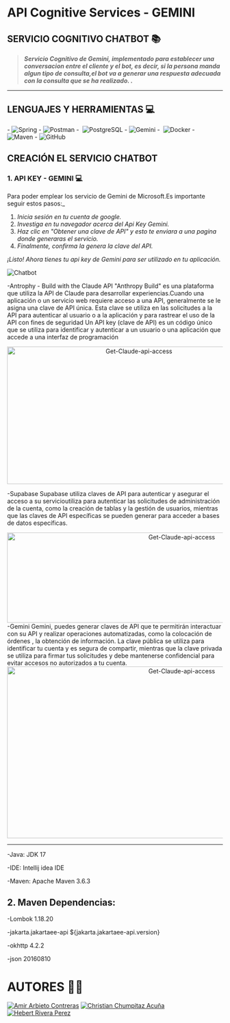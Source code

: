 # API Cognitive Services - GEMINI
## SERVICIO COGNITIVO CHATBOT 📚
 
  > ***Servicio Cognitivo de Gemini, implementado para establecer una conversacion entre el cliente y el bot, es decir, si la persona manda algun tipo de consulta,el bot va a generar una respuesta adecuada con la consulta que se ha realizado. .***

---
## LENGUAJES Y HERRAMIENTAS 💻

-&#160;![Spring](http://img.shields.io/badge/-Spring-6DB33F?style=flat&logo=spring&logoColor=ffffff)
-&#160;![Postman](https://img.shields.io/badge/Postman-FF6C37?style=flat&logo=postman&logoColor=white)
-&#160; ![PostgreSQL](https://img.shields.io/badge/PostgreSQL-316192?style=flat&logo=postgresql&logoColor=white)
-&#160;![Gemini](https://img.shields.io/badge/Gemini-00DCFA?style=flat&logoColor=white&labelColor=00DCFA&logoWidth=20&logo=data:image/png;base64,iVBORw0KGgoAAAANSUhEUgAAABAAAAAQCAYAAAAf8/9hAAABFklEQVR42mL8//8/AwAIgbA5j4URIBPzBwCJ8yMlPgG+ENoG2hyyGyGgD6P8ZKIrHwGE4TgCrBTKdkRgg/IjNxBOEC0E7I3lQ6J+mAp5C6kGe0PsoD1QC7P6kniTQzsgTktR+hhsINmFgTlohl+pB10E5HZZBvTkg7nZhF3ySx/gaOjo6hpZGRQwFY0YhE0NoIgPqqwLK6UAc3YxmGm5QCrZtQmiqgBbLZmNG2dQGpXWg9nLSBxyqkNsHVUgG0dhDMWsQdlI8FEX2CkllAem/2QKgE0uLYE5f8gPCKUIOSF1AsMclNsQ5gOm9BEOB6UIbKiPipbgUouHDEZQQ5UIF7JTofgSR4FgNOocIBk1uC0XGVCF4UkkzF0soF80Qe50F3YChRiABDyx9BXplrUgAAAABJRU5ErkJggg==)
-&#160; ![Docker](https://img.shields.io/badge/Docker-2496ED?style=flat&logo=docker&logoColor=white)
-&#160; ![Maven](https://img.shields.io/badge/Maven-C71A36?style=flat&logo=apache-maven&link=hhttps://github.com/Quananhle/Java-Web-Developer)
-&#160;![GitHub](https://img.shields.io/badge/GitHub-100000?style=flat&logo=github&logoColor=white)

## CREACIÓN EL SERVICIO CHATBOT
### 1. API KEY - GEMINI 💻

Para poder emplear los servicio de Gemini de Microsoft.Es importante seguir estos pasos:_

1. _Inicia sesión en tu cuenta de google._
2. _Investiga en tu navegador acerca del Api Key Gemini._
3. _Haz clic en "Obtener una clave de API" y esto te enviara a una pagina donde generaras el servicio._
4. _Finalmente, confirma la genera la clave del API._

_¡Listo! Ahora tienes tu api key de Gemini para ser utilizado en tu aplicación._

![Chatbot](https://www.dropbox.com/scl/fi/e48w1ru81fph9ojfps8u5/API-KEY.png?rlkey=jbmq6ijpvvxyncalo802ifd5p&st=u5vkzr1u&dl=0)

-Antrophy - Build with the Claude API
"Anthropy Build" es una plataforma que utiliza la API de Claude para desarrollar experiencias.Cuando una aplicación o un servicio web requiere acceso a una API, 
generalmente se le asigna una clave de API única. Esta clave se utiliza en las solicitudes a la API para autenticar al usuario o a la aplicación y para rastrear 
el uso de la API con fines de seguridad 
Un API key (clave de API) es un código único que se utiliza para identificar y autenticar a un usuario o una aplicación que accede a una interfaz de programación 

<div style="text-align:center;">
    <img src="https://github.com/ChristianChumpitazAcuna/Assistant/assets/111783609/dd5b15c8-feb0-4f20-ade7-ab4746cff5f0" alt="Get-Claude-api-access" width="600" height="320">
</div>

-Supabase
Supabase utiliza claves de API para autenticar y asegurar el acceso a su servicioutiliza para autenticar las solicitudes de administración de la cuenta, como la creación 
de tablas y la gestión de usuarios, mientras que las claves de API específicas se pueden generar para acceder a bases de datos específicas.

<div style="text-align:center;">
<img src="https://github.com/ChristianChumpitazAcuna/Assistant/assets/111783609/9c624f92-cf94-42fb-89f9-bd6c8ee04c6b" alt="Get-Claude-api-access" width="800" height="210">
</div>
-Gemini
Gemini, puedes generar claves de API que te permitirán interactuar con su API y realizar operaciones automatizadas, como la colocación de órdenes , la obtención de información.
La clave pública se utiliza para identificar tu cuenta y es segura de compartir, mientras que la clave privada se utiliza para firmar tus solicitudes y debe mantenerse 
confidencial para evitar accesos no autorizados a tu cuenta.

<div style="text-align:center;">
<img src="https://github.com/ChristianChumpitazAcuna/Assistant/assets/111783609/da8f681a-fbb6-4a3c-8db0-9992818a5fc8" alt="Get-Claude-api-access" width="800" height="400">
</div>

---

-Java: JDK 17

-IDE: Intellij idea IDE 

-Maven: Apache Maven 3.6.3

## 2. Maven Dependencias:

-Lombok 1.18.20

-jakarta.jakartaee-api ${jakarta.jakartaee-api.version}

-okhttp 4.2.2

-json 20160810

# AUTORES 🧑‍💻
[![Amir Arbieto Contreras](https://img.shields.io/badge/GitHub-Amir%20Arbierto%20Contreras-blue?logo=github)](https://github.com/AmirArbieto)
[![Christian Chumpitaz Acuña](https://img.shields.io/badge/GitHub-Christian%20Chumpitaz%20Acuña-blue?logo=github)](https://github.com/ChristianChumpitazAcuna)
[![Hebert Rivera Perez](https://img.shields.io/badge/GitHub-Hebert%20Rivera%20Perez-blue?logo=github)](https://github.com/Harp09)
